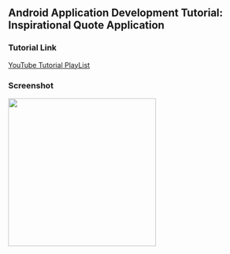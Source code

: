 ## Android Application Development Tutorial: Inspirational Quote Application

### Tutorial Link
[YouTube Tutorial PlayList](https://www.youtube.com/watch?v=T3v6WxpUnBI&list=PLhs1urmduZ2_BM4B3mC3q3c20khS1YWe2)

### Screenshot
<img width=300 src=https://i.imgur.com/a80zfr1.gif>
